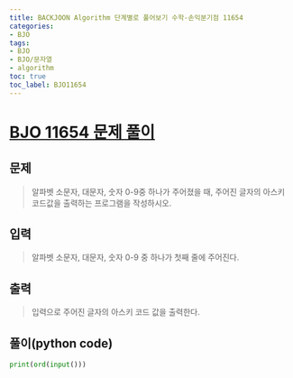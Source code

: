 ```yaml
---
title: BACKJOON Algorithm 단계별로 풀어보기 수학-손익분기점 11654
categories:
- BJO
tags:
- BJO
- BJO/문자열
- algorithm
toc: true
toc_label: BJO11654
---
```


# [BJO 11654 문제 풀이 ](https://www.acmicpc.net/problem/11654)

## 문제
>알파벳 소문자, 대문자, 숫자 0-9중 하나가 주어졌을 때, 주어진 글자의 아스키 코드값을 출력하는 프로그램을 작성하시오.

## 입력
>알파벳 소문자, 대문자, 숫자 0-9 중 하나가 첫째 줄에 주어진다.

## 출력
>입력으로 주어진 글자의 아스키 코드 값을 출력한다.

## 풀이(python code)
```python
print(ord(input()))
```
